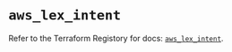 # `aws_lex_intent`

Refer to the Terraform Registory for docs: [`aws_lex_intent`](https://registry.terraform.io/providers/hashicorp/aws/5.16.0/docs/resources/lex_intent).
